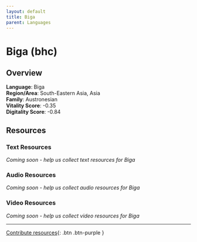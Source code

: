 ```yaml
---
layout: default
title: Biga
parent: Languages
---
```


# Biga (bhc)

## Overview

**Language**: Biga  
**Region/Area**: South-Eastern Asia, Asia  
**Family**: Austronesian  
**Vitality Score**: -0.35  
**Digitality Score**: -0.84  

## Resources

### Text Resources
*Coming soon - help us collect text resources for Biga*

### Audio Resources
*Coming soon - help us collect audio resources for Biga*

### Video Resources
*Coming soon - help us collect video resources for Biga*

---

[Contribute resources](https://fairtrain.github.io/){: .btn .btn-purple }
